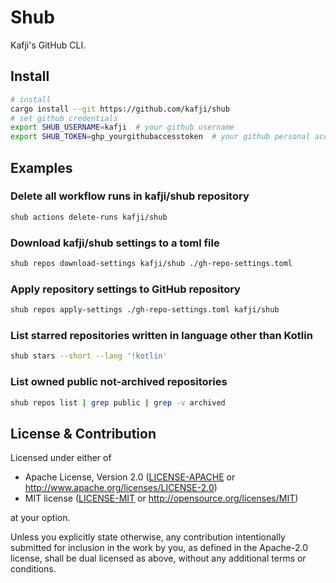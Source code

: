 # Shub

Kafji's GitHub CLI.

## Install

```bash
# install
cargo install --git https://github.com/kafji/shub
# set github credentials
export SHUB_USERNAME=kafji  # your github username
export SHUB_TOKEN=ghp_yourgithubaccesstoken  # your github personal access token
```

## Examples

### Delete all workflow runs in kafji/shub repository

```bash
shub actions delete-runs kafji/shub
```

### Download kafji/shub settings to a toml file

```bash
shub repos download-settings kafji/shub ./gh-repo-settings.toml
```

### Apply repository settings to GitHub repository

```bash
shub repos apply-settings ./gh-repo-settings.toml kafji/shub
```

### List starred repositories written in language other than Kotlin

```bash
shub stars --short --lang '!kotlin'
```

### List owned public not-archived repositories

```bash
shub repos list | grep public | grep -v archived
```

## License & Contribution

Licensed under either of

- Apache License, Version 2.0
  ([LICENSE-APACHE](LICENSE-APACHE) or http://www.apache.org/licenses/LICENSE-2.0)
- MIT license
  ([LICENSE-MIT](LICENSE-MIT) or http://opensource.org/licenses/MIT)

at your option.

Unless you explicitly state otherwise, any contribution intentionally submitted
for inclusion in the work by you, as defined in the Apache-2.0 license, shall be
dual licensed as above, without any additional terms or conditions.
